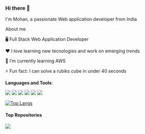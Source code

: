 ### Hi there 👋

I'm Mohan, a passionate Web application developer from India 

About me

🖥️ Full Stack Web Application Developer

❤️ I love learning new tecnologies and work on emerging trends

🌱 I’m currently learning AWS

⚡ Fun fact: I can solve a rubiks cube in under 40 seconds


**Languages and Tools**: 

![](https://img.shields.io/static/v1?label=Code&message=Java&color=yellow)
![](https://img.shields.io/static/v1?label=Code&message=Angular&color=red)
![](https://img.shields.io/static/v1?label=Code&message=SpringBoot&color=green)
![](https://img.shields.io/static/v1?label=Code&message=JavaScript&color=blue)
![](https://img.shields.io/static/v1?label=Tool&message=Docker&color=pink)
![](https://img.shields.io/static/v1?label=Database&message=Oracle&color=green)


[![Top Langs](https://github-readme-stats.vercel.app/api/top-langs/?username=mohankumarsundaramoorthi&layout=compact)](https://github.com/mohankumarsundaramoorthi/acer)


#### Top Repositories

<a href="https://github.com/mohankumarsundaramoorthi/acer">
  <img align="center" src="https://github-readme-stats.vercel.app/api/pin/?username=mohankumarsundaramoorthi&repo=acer&theme=buefy" />
</a>


<!--
**mohankumarsundaramoorthi/mohankumarsundaramoorthi** is a ✨ _special_ ✨ repository because its `README.md` (this file) appears on your GitHub profile.

Here are some ideas to get you started:

- 🔭 I’m currently working on ...
- 🌱 I’m currently learning ...
- 👯 I’m looking to collaborate on ...
- 🤔 I’m looking for help with ...
- 💬 Ask me about ...
- 📫 How to reach me: ...
- 😄 Pronouns: ...
- ⚡ Fun fact: ...
-->
